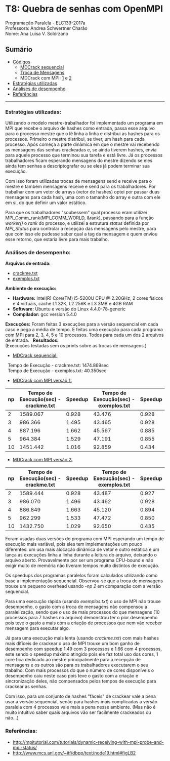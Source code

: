 # T8: Quebra de senhas com OpenMPI
Programação Paralela - ELC139-2017a\
Professora: Andrea Schwertner Charão\
Nome: Ana Luisa V. Solórzano


## Sumário

  * [Códigos](#codigos)
    * [MDCrack sequencial](mdcrack_sequencial.c)
    * [Troca de Mensagens](msg_mpi.c)
    * MDCrack com MPI: [1](mdcrack_mpi.c) e [2](mdcrack_mpi2.c)
  * [Estratégias utilizadas](#estratégias-utilizadas)
  * [Análises de desempenho](#análises-de-desempenho)   
  * [Referências](#referências)
    
----

### Estratégias utilizadas:
 Utilizando o modelo mestre-trabalhador foi implementado um programa em MPI que recebe o arquivo de hashes como entrada, passa esse arquivo para o processo mestre que o lê linha a linha e distribui as hashes para os processos. Primeiro o mestre distribui, se tiver, um hash para cada processo. Após começa a parte dinâmica em que o mestre vai recebendo as mensagens das senhas crackeadas e, se ainda tiverem hashes, envia para aquele processo que terminou sua tarefa e está livre. Já os processos trabalhadores ficam esperando mensagens do mestre dizendo se eles ainda tem senhas a descriptografar ou se eles já podem terminar sua execução.
 
Com isso foram utilizadas trocas de mensagens send e receive para o mestre e também mensagens receive e send para os trabalhadores. Por trabalhar com um vetor de arrays (vetor de hashes) optei por passar duas mensagens para cada hash, uma com o tamanho do array e outra com ele em si, do que definir um valor estático.

Para que os trabalhadores "soubessem" qual processo eram utilizei MPI_Comm_rank(MPI_COMM_WORLD, &rank), passando para a função *worker()* o *rank* do processo, e utilizei a estrutura *status* definida por *MPI_Status* para controlar a recepção das mensagens pelo mestre, para que com isso ele pudesse saber qual a tag da mensagem e quem enviou esse retorno, que estaria livre para mais trabalho.

### Análises de desempenho: 
 **Arquivos de entrada:** 
   * [crackme.txt](crackme.txt)
   * [exemplos.txt](exemplos.txt)

**Ambiente de execução:**
 * **Hardware:** Intel(R) Core(TM) i5-5200U CPU @ 2.20GHz, 2 cores físicos e 4 virtuais, cache L1 32K, L2 256K e L3 3MB e 4GB RAM
 * **Software:** Ubuntu e versão do Linux 4.4.0-78-generic
 * **Compilador:** gcc version 5.4.0

**Execuções:**
Foram feitas 3 execuções para a versão sequencial em cada caso e pega a média de tempo. E feitas uma execução para cada programa com MPI para 2, 3, 4, 5 e 10 processos. Todos para cada um dos 2 arquivos de entrada.
   
**Resultados:**\
(Execuções testadas sem os prints sobre as trocas de mensagens.)

   * [MDCrack sequencial:](mdcrack_sequencial.c)
   
   Tempo de Execução - crackme.txt: 1474.869sec\
   Tempo de Execução - exemplos.txt: 40.350sec
   
   * [MDCrack com MPI versão 1:](mdcrack_mpi.c)
   
   | np | Tempo de Execução(sec) - crackme.txt| Speedup | Tempo de Execução(sec) - exemplos.txt| Speedup |
   | -- | ----------------------------------- | ------- | ------------------------------------ | ------- |
   | 2  | 1589.067 | 0.928 | 43.476 | 0.928 |
   | 3  | 986.366 | 1.495 | 43.465 | 0.928 |
   | 4  | 887.196 | 1.662 | 45.567 | 0.885 |
   | 5  | 964.384 | 1.529 | 47.191 | 0.855 |
   | 10 | 1451.442 | 1.016 | 92.859 | 0.434 |
  
   * [MDCrack com MPI versão 2:](mdcrack_mpi2.c)
   
   | np | Tempo de Execução(sec) - crackme.txt| Speedup | Tempo de Execução(sec) - exemplos.txt| Speedup |
   | -- | ----------------------------------- | ------- | ------------------------------------ | ------- |
   | 2  | 1589.444 | 0.928 | 43.487 | 0.927 |
   | 3  | 986.070 | 1.496 | 43.462 | 0.928 |
   | 4  | 886.849 | 1.663 | 45.120 | 0.894 |
   | 5  | 962.299 | 1.533 | 47.472 | 0.850 |
   | 10 | 1432.750 | 1.029 | 92.650 | 0.435 | 

Foram usadas duas versões do programa com MPI esperando um tempo de execução mais variável, pois eles tem implementações um pouco diferentes: um usa mais alocação dinâmica de vetor e outro estática e um lança as execuções linha a linha durante a leitura do arquivo, deixando o arquivo aberto. Provavelmente por ser um programa CPU-bound e não exigir muito de memória não tiveram tempos muito distintos de execução.

Os speedups dos programas paralelos foram calculados utilizando como base a implementação sequencial. Observou-se que a troca de mensagens trouxe um pequeno overhead usando *-np 2* em comparação com a versão sequencial.

Para uma execução rápida (usando *exemplos.txt*) o uso de MPI não trouxe desempenho, o gasto com a troca de mensagens não compensou a paralelização, sendo que o uso de mais processos do que mensagens (10 processos para 7 hashes no arquivo) demonstrou ter o pior desempenho pois teve o gasto a mais com a criação de processos que nem vão receber mensagem para executar algo.

Já para uma execução mais lenta (usando *crackme.txt*) com mais hashes mais difíceis de crackear o uso de MPI trouxe um bom ganho de desempenho com speedup 1.49 com 3 processos e 1.66 com 4 processos, este sendo o speedup máximo atingido pois ele faz total uso dos cores, 1 core fica dedicado ao mestre principalmente para a recepção de mensagens e os outros são para os trabalhadores executarem o seu trabalho. Com mais processos do que o número de cores disponíveis o desempenho caiu neste caso pois teve o gasto com a criação e sincronização deles, não compensados pelos tempos de execução para crackear as senhas. 

Com isso, para um conjunto de hashes "fáceis" de crackear vale a pena usar a versão sequencial, senão para hashes mais complicadas a versão paralela com 4 processos vale mais a pena nesse ambiente. (Mas não é muito intuitivo saber quais arquivos vão ser facilmente crackeados ou não...)

### Referências: 
 * http://mpitutorial.com/tutorials/dynamic-receiving-with-mpi-probe-and-mpi-status/
 * http://www.mcs.anl.gov/~itf/dbpp/text/node19.html#figLB2 
